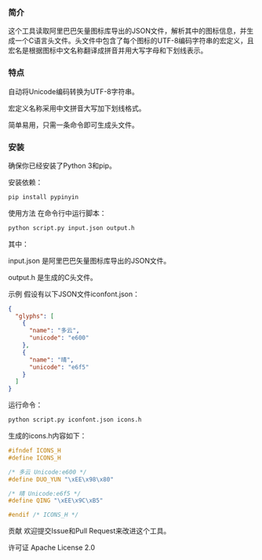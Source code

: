 ### 简介
这个工具读取阿里巴巴矢量图标库导出的JSON文件，解析其中的图标信息，并生成一个C语言头文件。头文件中包含了每个图标的UTF-8编码字符串的宏定义，且宏名是根据图标中文名称翻译成拼音并用大写字母和下划线表示。

### 特点
自动将Unicode编码转换为UTF-8字符串。

宏定义名称采用中文拼音大写加下划线格式。

简单易用，只需一条命令即可生成头文件。

### 安装
确保你已经安装了Python 3和pip。

安装依赖：

```bash
pip install pypinyin
```

使用方法
在命令行中运行脚本：


```bash
python script.py input.json output.h
```

其中：

input.json 是阿里巴巴矢量图标库导出的JSON文件。

output.h 是生成的C头文件。

示例
假设有以下JSON文件iconfont.json：

```json
{
  "glyphs": [
    {
      "name": "多云",
      "unicode": "e600"
    },
    {
      "name": "晴",
      "unicode": "e6f5"
    }
  ]
}
```

运行命令：

```bash
python script.py iconfont.json icons.h
```

生成的icons.h内容如下：

```c
#ifndef ICONS_H
#define ICONS_H

/* 多云 Unicode:e600 */
#define DUO_YUN "\xEE\x98\x80"

/* 晴 Unicode:e6f5 */
#define QING "\xEE\x9C\xB5"

#endif /* ICONS_H */
```
贡献
欢迎提交Issue和Pull Request来改进这个工具。

许可证
Apache License 2.0
